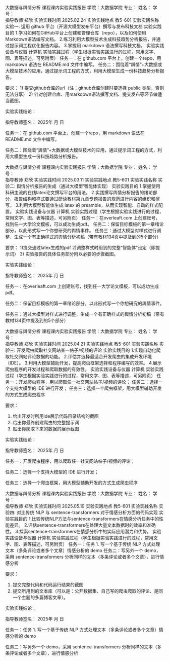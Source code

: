  大数据与舆情分析 课程课内实验实践报告
学院：大数据学院    专业：           姓名：        学号：       
指导教师	郑欣	实验实践时间	2025.02.24	实验实践地点	教5-601 
实验实践名称	实验一: 运用 github 平台（开源大模型发布平台）撰写与发布科技文档
实验实践目的	1.学习如何在GitHub平台上创建和管理仓库（repo），以及如何使用Markdown语法编写文档。
2.练习利用大模型技术生成科技趋势分析报告，并通过提示词工程优化报告内容。
3.掌握用 markdown 语法撰写科技文档。
实验实践设备与仪器	计算机
实验实践过程（学生根据实验实践进行的过程，常用文字、图、表等描述，可另附页）
任务一：在 github.com 平台上，创建一个repo，用 markdown 语法在 README.md 文件中编写。
任务二：围绕着“舆情”+大数据或大模型技术的应用，通过提示词工程的方式，利用大模型生成一份科技趋势分析报告。

要求：
	1) 提交github仓库的url（注：github仓库创建时要选择 public 类型，否则无法分享）
	2) 针对创建仓库、用markdown语法撰写文档、提交发布等环节做适当截图。






实验实践结论：




指导教师签名：        2025年  月   日


任务一：在 github.com 平台上，创建一个repo，用 markdown 语法在 README.md 文件中编写。




















任务二：围绕着“舆情”+大数据或大模型技术的应用，通过提示词工程的方式，利用大模型生成一份科技趋势分析报告。

















 大数据与舆情分析 课程课内实验实践报告
学院：大数据学院    专业：           姓名：        学号：       
指导教师	郑欣	实验实践时间	2025.03.11	实验实践地点	教5-601 
实验实践名称	实验二: 舆情分析报告的生成（通过大模型‘智能体实现）
实验实践目的	1.掌握使用科研主流的在线latex论文撰写平台的用法。
2.实践撰写舆情分析报告的绪论部分，报告结构和样式要通过研读教材第九章专题报告的规范进行内容的组织和撰写。
3.利用大模型智能体生成 latex 的 preamble，从而实现智能、自动的样式配置。
实验实践设备与仪器	计算机
实验实践过程（学生根据实验实践进行的过程，常用文字、图、表等描述，可另附页）
任务一：在overleaft.com 上创建账号，找到任一大学论文模板，可以成功生成pdf。
任务二：保留目标模板的第一章绪论部分，以此形式写一个你想研究的舆情事件。
任务三：通过大模型对样式进行调整，生成一个有正确样式的舆情分析初稿（带有教材134页中提及到的5个部分）

要求：
1)提交通过latex生成的pdf
2)调整样式时用到的完整“智能体”设定（即提示词）
	3) 实验报告的具体任务部分附以必要的步骤截图。






实验实践结论：




指导教师签名：        2025年  月   日


任务一：在overleaft.com 上创建账号，找到任一大学论文模板，可以成功生成pdf。













任务二：保留目标模板的第一章绪论部分，以此形式写一个你想研究的舆情事件。














任务三：通过大模型对样式进行调整，生成一个有正确样式的舆情分析初稿（带有教材134页中提及到的5个部分）








 大数据与舆情分析 课程课内实验实践报告
学院：大数据学院    专业：           姓名：        学号：       
指导教师	郑欣	实验实践时间	2025.04.21	实验实践地点	教5-601 
实验实践名称	实验三: 开发爬虫爬取社交网站某一帖子/视频的评论
实验实践目的	1.实现自动化爬取社交网站评论数据的功能。
2.评估并选择最适合开发爬虫的集成开发环境（IDE）。
3.利用大模型辅助开发，提高爬虫框架选择和程序编写的效率。
4.展示爬虫程序的开发过程和爬取数据的有效性。
实验实践设备与仪器	计算机
实验实践过程（学生根据实验实践进行的过程，常用文字、图、表等描述，可另附页）
任务一：开发爬虫程序，用以爬取任一社交网站帖子/视频的评论；
任务二：选择一个支持大模型的 IDE 进行开发；
任务三：选择一个爬虫框架，用大模型辅助开发的方式生成爬虫程序

要求：
  1) 给出开发时所用ide展示代码目录结构的截图
  2) 给出你最终创建爬虫的完整提示词
  3) 贴出你爬取下来的数据的展示截图





实验实践结论：




指导教师签名：        2025年  月   日


任务一：开发爬虫程序，用以爬取任一社交网站帖子/视频的评论；













任务二：选择一个支持大模型的 IDE 进行开发；












任务三：选择一个爬虫框架，用大模型辅助开发的方式生成爬虫程序




 大数据与舆情分析 课程课内实验实践报告
学院：大数据学院    专业：           姓名：        学号：       
指导教师	郑欣	实验实践时间	2025.05.19	实验实践地点	教5-601 
实验实践名称	实验四: 对比传统 NLP 与 sentence-transformers 对于情感分析方面的代码实现
实验实践目的	1.比较传统NLP方法与sentence-transformers在情感分析任务中的性能差异。
2.评估sentence-transformers在处理大量文本数据时的效率和准确性。
3.探索sentence-transformers在情感分析中的实际应用潜力和优势。
实验实践设备与仪器	计算机
实验实践过程（学生根据实验实践进行的过程，常用文字、图、表等描述，可另附页）
任务一：任务 1. 写一个基于传统 NLP 方式处理文本（多条评论或者多个文章）情感分析的 demo
任务二：写另外一个 demo，采用 sentence-transformers 分析同样的文本（多条评论或者多个文章），进行情感分析

要求：
  1) 提交完整代码和代码运行结果的截图
  2) 提交所用到的文本库（可以是：公开数据集、自己写的爬虫爬取的评论、是同一个主题的多篇博客文章）。






实验实践结论：




指导教师签名：        2025年  月   日



任务一：任务 1. 写一个基于传统 NLP 方式处理文本（多条评论或者多个文章）情感分析的 demo





















任务二：写另外一个 demo，采用 sentence-transformers 分析同样的文本（多条评论或者多个文章），进行情感分析













